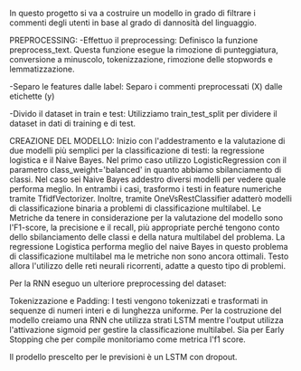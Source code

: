 In questo progetto si va a  costruire un modello in grado di filtrare i commenti degli utenti in base al grado di dannosità del linguaggio.

PREPROCESSING:
-Effettuo il preprocessing:
Definisco la funzione preprocess_text. Questa funzione esegue la rimozione di punteggiatura, conversione a minuscolo, tokenizzazione, rimozione delle stopwords e lemmatizzazione.

-Separo le features dalle label: Separo i commenti preprocessati (X) dalle etichette (y) 

-Divido il dataset in train e test: Utilizziamo train_test_split per dividere il dataset in dati di training e di test. 


CREAZIONE DEL MODELLO:
Inizio con l'addestramento e la valutazione di due modelli più semplici per la classificazione di testi: la regressione logistica e il Naive Bayes. Nel primo caso utilizzo LogisticRegression con il parametro class_weight='balanced' in quanto abbiamo sbilanciamento di classi. Nel caso sei Naive Bayes addestro diversi modelli per vedere quale performa meglio. In entrambi i casi, trasformo i testi in feature numeriche tramite TfidfVectorizer. Inoltre, tramite OneVsRestClassifier adatterò modelli di classificazione binaria a problemi di classificazione multilabel. Le Metriche da tenere in considerazione per la valutazione del modello sono l'F1-score, la precisione e il recall, più appropriate perché tengono conto dello sbilanciamento delle classi e della natura multilabel del problema.
La regressione Logistica performa meglio del naive Bayes in questo problema di classificazione multilabel ma le metriche non sono ancora ottimali. Testo allora l'utilizzo delle reti neurali ricorrenti, adatte a questo tipo di problemi.

Per la RNN eseguo un ulteriore preprocessing del dataset:

Tokenizzazione e Padding: I testi vengono tokenizzati e trasformati in sequenze di numeri interi e di lunghezza uniforme.
Per la costruzione del modello creiamo una RNN che utilizza strati LSTM mentre l'output utilizza l'attivazione sigmoid per gestire la classificazione multilabel. Sia per Early Stopping che per compile monitoriamo come metrica l'f1 score.

Il prodello prescelto per le previsioni è un LSTM con dropout.
